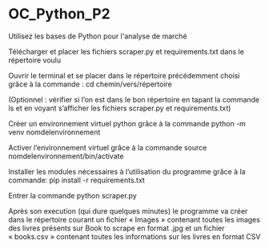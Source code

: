 # OC_Python_P2
Utilisez les bases de Python pour l'analyse de marché

Télécharger et placer les fichiers scraper.py et requirements.txt dans le répertoire voulu

Ouvrir le terminal et se placer dans le répertoire précédemment choisi grâce à la commande : cd chemin/vers/répertoire

(Optionnel : vérifier si l’on est dans le bon répertoire en tapant la commande ls et en voyant s’afficher les fichiers scraper.py et requirements.txt)

Créer un environnement virtuel python grâce à la commande python -m venv nomdelenvironnement

Activer l’environnement virtuel grâce à la commande source nomdelenvironnement/bin/activate

Installer les modules nécessaires à l’utilisation du programme grâce à la commande: pip install -r requirements.txt

Entrer la commande python scraper.py

Après son execution (qui dure quelques minutes) le programme va créer dans le répertoire courant un fichier « Images » contenant toutes les images des livres présents sur Book to scrape en format .jpg et un fichier « books.csv » contenant toutes les informations sur les livres en format CSV 

